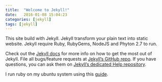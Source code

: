 ```yaml
---
title:  "Welcome to Jekyll!"
date:   2016-01-08 15:04:23
categories: [jekyll]
tags: [jekyll]
---
```


This site build with Jekyll. Jekyll transform your plain text into static website. Jekyll require Ruby, RubyGems, NodeJS and Phyton 2.7 to run.

Check out the [Jekyll docs][jekyll] for more info on how to get the most out of Jekyll. File all bugs/feature requests at [Jekyll’s GitHub repo][jekyll-gh]. If you have questions, you can ask them on [Jekyll’s dedicated Help repository][jekyll-help].

I run ruby on my ubuntu system using this [guide][brightbox-ubuntu].

[jekyll]:      http://jekyllrb.com
[jekyll-gh]:   https://github.com/jekyll/jekyll
[jekyll-help]: https://github.com/jekyll/jekyll-help
[ruby]:        https://www.ruby-lang.org
[brightbox-ubuntu]:   https://www.brightbox.com/docs/ruby/ubuntu/#Gembinaries